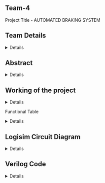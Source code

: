 ## Team-4
Project Title - AUTOMATED BRAKING SYSTEM

## Team Details
<details>

Semester : 3rd Sem B.tech CSE

Section - S2

Member 1. Bhagwat Poorva Milind
   
221CS212

bhagwatpoorvamilind.221cs212@nitk.edu.in 

8275391841 
 
Member 2. Preetha Sarkar
   
221CS236 

preethasarkar.221cs236@nitk.edu.in 

6292253051 
 
Member 3. Reema Murthy
   
221CS240 

reemamurthy.221cs240@nitk.edu.in 

</details>

## Abstract
<details>
An automatic emergency braking system is a safety feature installed in vehicles to mitigate collisions and prevent accidents. Clock pulse from sensor output is generated.
A tracking type ADC is used to convert the analogue output of the proximity sensor to a digital output.
4-bit up down counter is made using 4 JK Flip-Flops. The digital output of the ADC is used as input to the 4-bit counter to either count up or down to represent the changing speed of the vehicle.
The counter is updated based on the changing outputs of the ADC.
The logic for the braking system is implemented when the proximity sensor detects an obstacle.
</details>

## Working of the project
<details>
The proximity sensor detects how far an obstacle by giving an analog output in the voltage range 0-5V. 5V corresponds to obstacle being very near to our vehicle.
An ADC converter is integrated into the circuit which takes the analogue output of the proximity sensor and converts it to a digital signal.
Inside the ADC converter the following circuits are present:
1.Comparator
2.An up-down counter
3.A DAC 
4.S-R Latch
The S-R Latch of the ADC gives the final digital output.
This digital output is stored in memory by another SR Latch, which is connected to a counter.
The counter is used to calculate and modify the speed of the vehicle based on the output shown by the SR Latch. For example: If the proximity sensor gives an output of 5V, the ADC converts it to a binary number and the SR Latch stores this number. If the next output given by the proximity sensor is 4V the SR Latch uses the stored binary number and decides if speed should be increased or decreased.

![DDS_working](https://github.com/Poorvab2525/Team-4/assets/127173860/6cde200b-8a8d-4a91-8d7a-167e78903be5)
</details>

 Functional Table
<details>
   
![image](https://github.com/Poorvab2525/Team-4/assets/127173860/7313f088-2e32-4212-a327-9c81f49b03e6)

</details>

## Logisim Circuit Diagram

<details>
   
![DDS_main](https://github.com/Poorvab2525/Team-4/assets/127173860/46612fbf-a397-4e9e-a4c6-e76a43113a73)

</details>

## Verilog Code

<details>

module 4-bit_up_down_counter (
    input wire clk,
    input wire rst,
    input wire up,
    input wire down,
    output reg [3:0] count
);
    always @(posedge clk or posedge rst) begin
        if (rst)
            count <= 4'b0000;
        else if (up)
            count <= (count == 4'b1111) ? 4'b0000 : count + 1;
        else if (down)
            count <= (count == 4'b0000) ? 4'b1111 : count - 1;
    end
 
endmodule

module 4-bit_tb_up_down_counter;
    reg clk, rst, up, down;
    wire [3:0] count;
 
    up_down_counter uut (
        .clk(clk),
        .rst(rst),
        .up(up),
        .down(down),
        .count(count)
    );
 
    initial begin
        clk = 0;
        rst = 1;
        up = 0;
        down = 0;
        #10 rst = 0;
    end
 
    always begin
        #5 clk = ~clk;
    end
 
    initial begin
        $monitor("Time=%t, Count=%b", $time, count);
        #20 up = 1;
        #40 down = 1;
        #60 up = 0;
        #80 down = 0;
        #100 $finish;
    end
 
endmodule

module up_down_counter (
    input wire clk,
    input wire rst,
    input wire up,
    input wire down,
    output reg [3:0] count
);
    always @(posedge clk or posedge rst) begin
        if (rst)
            count <= 4'b0000;
        else if (up)
            count <= (count == 4'b1111) ? 4'b0000 : count + 1;
        else if (down)
            count <= (count == 4'b0000) ? 4'b1111 : count - 1;
    end

endmodule

module updowncounter_testbench();
  reg clk, reset, up_down;
  wire [3:0] counter;
 
  up_down_counter dut (
    .clk(clk),
    .reset(reset),
    .up_down(up_down),
    .counter(counter)
  );
 
  initial begin 
    clk = 0;
    forever #5 clk = ~clk;
  end
 
  initial begin
    reset = 1;
    up_down = 0;
    #20;
    reset = 0;
    #200;
    up_down = 1;
  end
endmodule      

</details>


